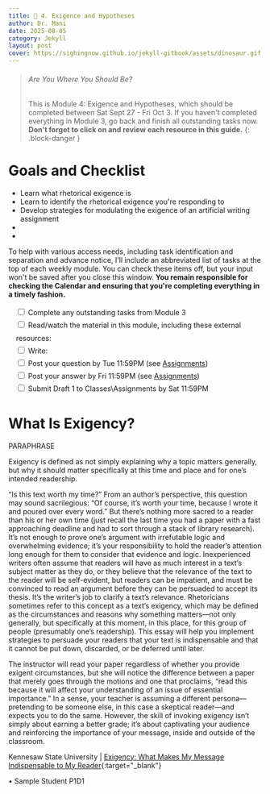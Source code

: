```yaml
---
title: 🦜 4. Exigence and Hypotheses
author: Dr. Mani
date: 2025-08-05
category: Jekyll
layout: post
cover: https://sighingnow.github.io/jekyll-gitbook/assets/dinosaur.gif
---
```


> ###### Are You Where You Should Be?
> This is Module 4: Exigence and Hypotheses, which should be completed between Sat Sept 27 - Fri Oct 3. If you haven't completed everything in Module 3, go back and finish all outstanding tasks now. **Don't forget to click on and review each resource in this guide.**
{: .block-danger }

# Goals and Checklist

- Learn what rhetorical exigence is
- Learn to identify the rhetorical exigence you're responding to
- Develop strategies for modulating the exigence of an artificial writing assignment 
- 
- 

To help with various access needs, including task identification and separation and advance notice, I'll include an abbreviated list of tasks at the top of each weekly module. You can check these items off, but your input won't be saved after you close this window. **You remain responsible for checking the Calendar and ensuring that you're completing everything in a timely fashion.**

<div style="margin:15px; line-height:1.8em;">
<div>
    <input type="checkbox" name="uchk">
    <label for="chk">Complete any outstanding tasks from Module 3</label>
</div>
<div>
  <input type="checkbox" name="uchk">
  <label for="uchk">Read/watch the material in this module, including these external resources: </label>
</div>
<div>
  <input type="checkbox" name="uchk">
  <label for="uchk">Write: </label>
</div>
<div>
  <input type="checkbox" name="uchk">
  <label for="uchk">Post your question by Tue 11:59PM (see <a href="https://visforvali.github.io/eng201-oer/pages/assignments/">Assignments</a>)</label>
</div>
<div>
  <input type="checkbox" name="uchk">
  <label for="uchk">Post your answer by Fri 11:59PM (see <a href="https://visforvali.github.io/eng201-oer/pages/assignments/">Assignments</a>)</label>
</div>
<div>
  <input type="checkbox" name="uchk">
  <label for="uchk">Submit Draft 1 to Classes\Assignments by Sat 11:59PM</label>
</div>
</div>

# What Is Exigency?

PARAPHRASE

Exigency is defined as not simply explaining why a topic matters generally, but why it should matter specifically at this time and place and for one’s intended readership.

“Is this text worth my time?” From an author’s perspective, this question may sound sacrilegious: “Of course, it’s worth your time, because I wrote it and poured over every word.” But there’s nothing more sacred to a reader than his or her own time (just recall the last time you had a paper with a fast approaching deadline and had to sort through a stack of library research). It’s not enough to prove one’s argument with irrefutable logic and overwhelming evidence; it’s your responsibility to hold the reader’s attention long enough for them to consider that evidence and logic. Inexperienced writers often assume that readers will have as much interest in a text’s subject matter as they do, or they believe that the relevance of the text to the reader will be self-evident, but readers can be impatient, and must be convinced to read an argument before they can be persuaded to accept its thesis. It’s the writer’s job to clarify a text’s relevance. Rhetoricians sometimes refer to this concept as a text’s exigency, which may be defined as the circumstances and reasons why something matters—not only generally, but specifically at this moment, in this place, for this group of people (presumably one’s readership). This essay will help you implement strategies to persuade your readers that your text is indispensable and that it cannot be put down, discarded, or be deferred until later.

The instructor will read your paper regardless of whether you provide exigent circumstances, but she will notice the difference between a paper that merely goes through the motions and one that proclaims, “read this because it will affect your understanding of an issue of essential importance.” In a sense, your teacher is assuming a different persona—pretending to be someone else, in this case a skeptical reader—and expects you to do the same. However, the skill of invoking exigency isn’t simply about earning a better grade; it’s about captivating your audience and reinforcing the importance of your message, inside and outside of the classroom.







Kennesaw State University | [Exigency: What Makes My Message Indispensable to My Reader](https://campus.kennesaw.edu/current-students/academics/writing-center/open-educational-resources/pdf-chapters/exigency-what-makes-message-indispensable-to-reader.php){:target="_blank"}



•	Sample Student P1D1

